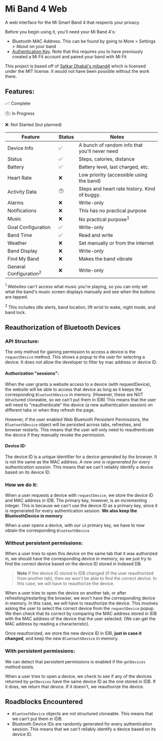 # Mi Band 4 Web

A web interface for the Mi Smart Band 4 that respects your privacy.

Before you begin using it, you'll need your Mi Band 4's:

* Bluetooth MAC Address. This can be found by going to More > Settings > About on your band
* [Authentication Key](https://codeberg.org/Freeyourgadget/Gadgetbridge/wiki/Huami-Server-Pairing).
  Note that this requires you to have previously created a Mi Fit account and paired your band with Mi Fit

This project is based off of [Satkar Dhakal's miband4](https://github.com/satcar77/miband4) which is licensed under the MIT license. It would not have been possible without the work there.

## Features:

✅: Complete

🕑: In Progress

❌: Not Started (but planned)

| Feature | Status | Notes |
| - | - | - |
| Device Info | ✅ | A bunch of random info that you'll never need |
| Status | ✅ | Steps, calories, distance |
| Battery | ✅ | Battery level, last charged, etc. |
| Heart Rate | ❌ | Low priority (accessible using the band) |
| Activity Data | 🕑 | Steps and heart rate history. Kind of buggy. |
| Alarms | ❌ | Write-only |
| Notifications | ❌ | This has no practical purpose |
| Music | ❌ | No practical purpose<sup>1</sup> |
| Goal Configuration | ✅ | Write-only |
| Band Time | ✅ | Read and write |
| Weather | ❌ | Set manually or from the internet |
| Band Display | ❌ | Write-only |
| Find My Band | ❌ | Makes the band vibrate |
| General Configuration<sup>2</sup> | ❌ | Write-only |

<sup>1</sup> Websites can't access what music you're playing, so you can only set what the band's music screen displays manually and see when the buttons are tapped.

<sup>2</sup> This includes idle alerts, band location, lift wrist to wake, night mode, and band lock.

<!-- TODO: Band language and distance unit  -->

## Reauthorization of Bluetooth Devices

### API Structure:

The only method for gaining permission to access a device is the `requestDevice` method. This shows a popup to the user for selecting a device. It does not allow the developer to filter by mac address or device ID.

#### Authorization "sessions":

When the user grants a website access to a device (with requestDevice), the website will be able to access that device as long as it keeps the corresponding `BluetoothDevice` in memory. (However, these are NOT structured cloneable, so we can't put them in IDB) This means that the user will need to "reauthenticate" the device (a new authentication session) on different tabs or when they refresh the page.

However, if the user enabled Web Bluetooth Persistent Permissions, the `BluetoothDevice` object will be persisted across tabs, refreshes, and browser restarts. This means that the user will only need to reauthenticate the device if they manually revoke the permission.

#### Device ID:

The device ID is a unique identifier for a device generated by the browser. It is not the same as the MAC address. _A new one is regenerated for every authentication session_. This means that we can't reliably identify a device based on its device ID.

### How we do it:

When a user requests a device with `requestDevice`, we store the device ID and MAC address in IDB. The primary key, however, is an incrementing integer. This is because we can't use the device ID as a primary key, since it is regenerated for every authentication session. **We also keep the BluetoothDevice in memory**

When a user opens a device, with our `id` primary key, we have to now obtain the corresponding `BluetoothDevice`

### Without persistent permissions:

When a user tries to open this device on the same tab that it was authorized in, we should have the corresponding device in memory, so we just try to find the correct device based on the device ID stored in Indexed DB.

> **Note**
> If the device ID stored in IDB changed (if the user reauthorized from another tab), then we won't be able to find the correct device. In this case, we will have to reauthorize the device.

When a user tries to open the device on another tab, or after refreshing/restarting the browser, we won't have the corresponding device in memory. In this case, we will have to reauthorize the device. This involves asking the user to select the correct device from the `requestDevice` popup. We then check that its correct by comparing the MAC address stored in IDB with the MAC address of the device that the user selected. (We can get the MAC address by reading a characteristic).

Once reauthorized, we store the new device ID in IDB, **just in case it changed**, and keep the new `BluetoothDevice` in memory.

### With persistent permissions:

We can detect that persistent permissions is enabled if the `getDevices` method exists.

When a user tries to open a device, we check to see if any of the devices returned by `getDevices` have the same device ID as the one stored in IDB. If it does, we return that device. If it doesn't, we reauthorize the device.

## Roadblocks Encountered

* `BluetoothDevice` objects are not structured cloneable. This means that we can't put them in IDB.
* Bluetooth Device IDs are randomly generated for every authentication session. This means that we can't reliably identify a device based on its device ID.